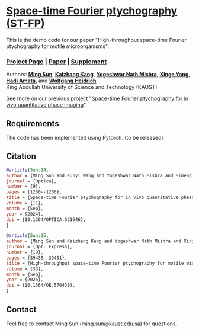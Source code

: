# [Space-time Fourier ptychography (ST-FP)](https://doi.org/10.1364/OPTICA.531646)


This is the demo code for our paper "High-throughput space-time Fourier ptychography for motile microorganisms". 
### [Project Page](https://mingsun-kaust.github.io/ST_FP_v2_webpage/) | [Paper](https://doi.org/10.1364/OE.570438) | [Supplement](https://opg.optica.org/oe/fulltext.cfm?uri=oe-33-19-39438&id=576464#articleSupplMat)


Authors: **[Ming Sun](https://vccimaging.org/People/ming/)**, **[Kaizhang Kang](https://cocoakang.cn/)**, **[Yogeshwar Nath Mishra](https://vccimaging.org/People/ynmishra/)**, **[Xinge Yang](https://singer-yang.github.io/)**, **[Hadi Amata](https://vccimaging.org/People/amatah/)**, and **[Wolfgang Heidrich](https://vccimaging.org/People/heidriw/)** <br>
King Abdullah University of Science and Technology (KAUST)<br>

See more on our previous project "[Space-time Fourier ptychography for in vivo quantitative phase imaging](https://mingsun-kaust.github.io/ST-FP-Project-Page/)".


## Requirements
The code has been implemented using Pytorch. (to be released)


## Citation

```BibTex
@article{Sun:24,
author = {Ming Sun and Kunyi Wang and Yogeshwar Nath Mishra and Simeng Qiu and Wolfgang Heidrich},
journal = {Optica},
number = {9},
pages = {1250--1260},
title = {Space-time Fourier ptychography for in vivo quantitative phase imaging},
volume = {11},
month = {Sep},
year = {2024},
doi = {10.1364/OPTICA.531646},
}
```

```BibTex
@article{Sun:25,
author = {Ming Sun and Kaizhang Kang and Yogeshwar Nath Mishra and Xinge Yang and Hadi Amata and Wolfgang Heidrich},
journal = {Opt. Express},
number = {19},
pages = {39438--39451},
title = {High-throughput space-time Fourier ptychography for motile microorganisms},
volume = {33},
month = {Sep},
year = {2025},
doi = {10.1364/OE.570438},
}
```

## Contact
Feel free to contact Ming Sun (<ming.sun@kaust.edu.sa>) for questions.
